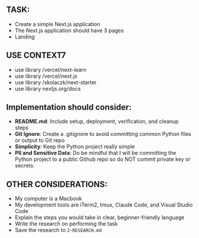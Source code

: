## TASK:
- Create a simple Next.js application
- The Next.js application should have 3 pages
- Landing 


<!-- ## EXAMPLES:
- [List any example files in the examples folders and explain how they should be used if any] -->

<!-- ## Documentation:
- **FastAPI**: https://github.com/fastapi/fastapi -->

## USE CONTEXT7
- use library /vercel/next-learn
- use library /vercel/next.js 
- use library /skolaczk/next-starter
- use library nextjs.org/docs 

## Implementation should consider:
- **README.md**: Include setup, deployment, verification, and cleanup steps
- **Git Ignore**: Create a .gitignore to avoid committing common Python files or output to Git repo
- **Simplicity**: Keep the Python project really simple
- **PII and Sensitive Data**: Do be mindful that I will be committing the Python project to a public Github repo so do NOT commit private key or secrets.

## OTHER CONSIDERATIONS:
- My computer is a Macbook
- My development tools are iTerm2, tmux, Claude Code, and Visual Studio Code
- Explain the steps you would take in clear, beginner-friendly language
- Write the research on performing the task
- Save the research to `2-RESEARCH.md`